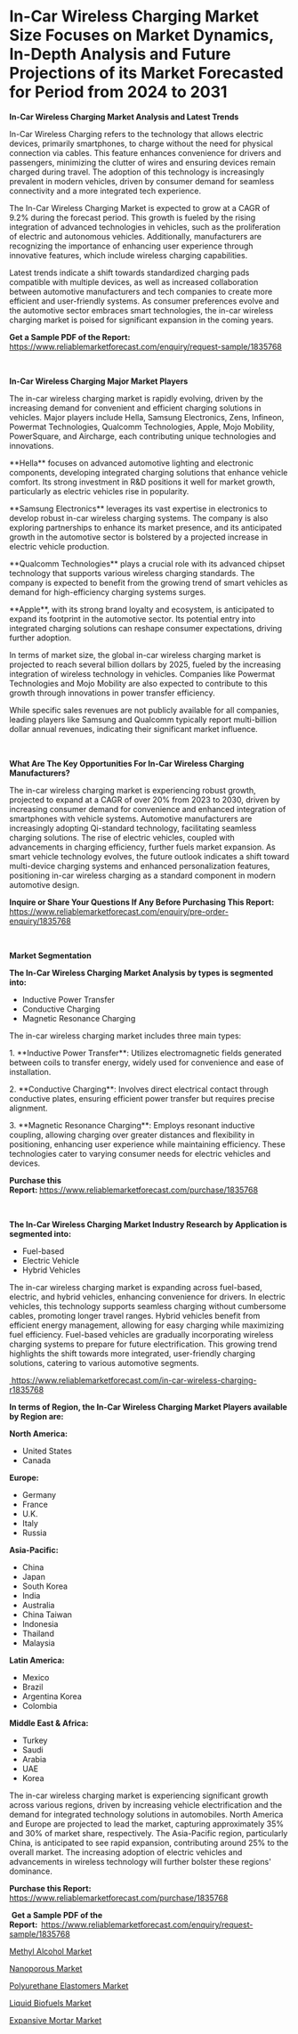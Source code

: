 <p><h1>In-Car Wireless Charging Market Size Focuses on Market Dynamics, In-Depth Analysis and Future Projections of its Market Forecasted for Period from 2024 to 2031</h1></p><p><strong>In-Car Wireless Charging Market Analysis and Latest Trends</strong></p>
<p><p>In-Car Wireless Charging refers to the technology that allows electric devices, primarily smartphones, to charge without the need for physical connection via cables. This feature enhances convenience for drivers and passengers, minimizing the clutter of wires and ensuring devices remain charged during travel. The adoption of this technology is increasingly prevalent in modern vehicles, driven by consumer demand for seamless connectivity and a more integrated tech experience.</p><p>The In-Car Wireless Charging Market is expected to grow at a CAGR of 9.2% during the forecast period. This growth is fueled by the rising integration of advanced technologies in vehicles, such as the proliferation of electric and autonomous vehicles. Additionally, manufacturers are recognizing the importance of enhancing user experience through innovative features, which include wireless charging capabilities. </p><p>Latest trends indicate a shift towards standardized charging pads compatible with multiple devices, as well as increased collaboration between automotive manufacturers and tech companies to create more efficient and user-friendly systems. As consumer preferences evolve and the automotive sector embraces smart technologies, the in-car wireless charging market is poised for significant expansion in the coming years.</p></p>
<p><strong>Get a Sample PDF of the Report:&nbsp;</strong> <a href="https://www.reliablemarketforecast.com/enquiry/request-sample/1835768?utm_campaign=1600&utm_medium=2&utm_source=Github&utm_content=ia&utm_term=16102024&utm_id=in-car-wireless-charging">https://www.reliablemarketforecast.com/enquiry/request-sample/1835768</a></p>
<p>&nbsp;</p>
<p><strong>In-Car Wireless Charging Major Market Players</strong></p>
<p><p>The in-car wireless charging market is rapidly evolving, driven by the increasing demand for convenient and efficient charging solutions in vehicles. Major players include Hella, Samsung Electronics, Zens, Infineon, Powermat Technologies, Qualcomm Technologies, Apple, Mojo Mobility, PowerSquare, and Aircharge, each contributing unique technologies and innovations.</p><p>**Hella** focuses on advanced automotive lighting and electronic components, developing integrated charging solutions that enhance vehicle comfort. Its strong investment in R&D positions it well for market growth, particularly as electric vehicles rise in popularity.</p><p>**Samsung Electronics** leverages its vast expertise in electronics to develop robust in-car wireless charging systems. The company is also exploring partnerships to enhance its market presence, and its anticipated growth in the automotive sector is bolstered by a projected increase in electric vehicle production.</p><p>**Qualcomm Technologies** plays a crucial role with its advanced chipset technology that supports various wireless charging standards. The company is expected to benefit from the growing trend of smart vehicles as demand for high-efficiency charging systems surges.</p><p>**Apple**, with its strong brand loyalty and ecosystem, is anticipated to expand its footprint in the automotive sector. Its potential entry into integrated charging solutions can reshape consumer expectations, driving further adoption.</p><p>In terms of market size, the global in-car wireless charging market is projected to reach several billion dollars by 2025, fueled by the increasing integration of wireless technology in vehicles. Companies like Powermat Technologies and Mojo Mobility are also expected to contribute to this growth through innovations in power transfer efficiency.</p><p>While specific sales revenues are not publicly available for all companies, leading players like Samsung and Qualcomm typically report multi-billion dollar annual revenues, indicating their significant market influence.</p></p>
<p>&nbsp;</p>
<p><strong>What Are The Key Opportunities For In-Car Wireless Charging Manufacturers?</strong></p>
<p><p>The in-car wireless charging market is experiencing robust growth, projected to expand at a CAGR of over 20% from 2023 to 2030, driven by increasing consumer demand for convenience and enhanced integration of smartphones with vehicle systems. Automotive manufacturers are increasingly adopting Qi-standard technology, facilitating seamless charging solutions. The rise of electric vehicles, coupled with advancements in charging efficiency, further fuels market expansion. As smart vehicle technology evolves, the future outlook indicates a shift toward multi-device charging systems and enhanced personalization features, positioning in-car wireless charging as a standard component in modern automotive design.</p></p>
<p><strong>Inquire or Share Your Questions If Any Before Purchasing This Report:</strong> <a href="https://www.reliablemarketforecast.com/enquiry/pre-order-enquiry/1835768?utm_campaign=1600&utm_medium=2&utm_source=Github&utm_content=ia&utm_term=16102024&utm_id=in-car-wireless-charging">https://www.reliablemarketforecast.com/enquiry/pre-order-enquiry/1835768</a></p>
<p>&nbsp;</p>
<p><strong>Market Segmentation</strong></p>
<p><strong>The In-Car Wireless Charging Market Analysis by types is segmented into:</strong></p>
<p><ul><li>Inductive Power Transfer</li><li>Conductive Charging</li><li>Magnetic Resonance Charging</li></ul></p>
<p><p>The in-car wireless charging market includes three main types: </p><p>1. **Inductive Power Transfer**: Utilizes electromagnetic fields generated between coils to transfer energy, widely used for convenience and ease of installation. </p><p>2. **Conductive Charging**: Involves direct electrical contact through conductive plates, ensuring efficient power transfer but requires precise alignment. </p><p>3. **Magnetic Resonance Charging**: Employs resonant inductive coupling, allowing charging over greater distances and flexibility in positioning, enhancing user experience while maintaining efficiency. These technologies cater to varying consumer needs for electric vehicles and devices.</p></p>
<p><strong>Purchase this Report:&nbsp;</strong><a href="https://www.reliablemarketforecast.com/purchase/1835768?utm_campaign=1600&utm_medium=2&utm_source=Github&utm_content=ia&utm_term=16102024&utm_id=in-car-wireless-charging">https://www.reliablemarketforecast.com/purchase/1835768</a></p>
<p>&nbsp;</p>
<p><strong>The In-Car Wireless Charging Market Industry Research by Application is segmented into:</strong></p>
<p><ul><li>Fuel-based</li><li>Electric Vehicle</li><li>Hybrid Vehicles</li></ul></p>
<p><p>The in-car wireless charging market is expanding across fuel-based, electric, and hybrid vehicles, enhancing convenience for drivers. In electric vehicles, this technology supports seamless charging without cumbersome cables, promoting longer travel ranges. Hybrid vehicles benefit from efficient energy management, allowing for easy charging while maximizing fuel efficiency. Fuel-based vehicles are gradually incorporating wireless charging systems to prepare for future electrification. This growing trend highlights the shift towards more integrated, user-friendly charging solutions, catering to various automotive segments.</p></p>
<p><a href="https://www.reliablemarketforecast.com/in-car-wireless-charging-r1835768?utm_campaign=1600&utm_medium=2&utm_source=Github&utm_content=ia&utm_term=16102024&utm_id=in-car-wireless-charging">&nbsp;https://www.reliablemarketforecast.com/in-car-wireless-charging-r1835768</a></p>
<p><strong>In terms of Region, the In-Car Wireless Charging Market Players available by Region are:</strong></p>
<p>
    <p> <strong> North America: </strong>
        <ul>
            <li>United States</li>
            <li>Canada</li>
        </ul>
        </p> 
    <p> <strong> Europe: </strong>
        <ul>
            <li>Germany</li>
            <li>France</li>
            <li>U.K.</li>
            <li>Italy</li>
            <li>Russia</li>
        </ul>
        </p> 
    <p> <strong> Asia-Pacific: </strong>
        <ul>
            <li>China</li>
            <li>Japan</li>
            <li>South Korea</li>
            <li>India</li>
            <li>Australia</li>
            <li>China Taiwan</li>
            <li>Indonesia</li>
            <li>Thailand</li>
            <li>Malaysia</li>
        </ul>
        </p> 
    <p> <strong> Latin America: </strong>
        <ul>
            <li>Mexico</li>
            <li>Brazil</li>
            <li>Argentina Korea</li>
            <li>Colombia</li>
        </ul>
        </p> 
    <p> <strong> Middle East & Africa: </strong>
        <ul>
            <li>Turkey</li>
            <li>Saudi</li>
            <li>Arabia</li>
            <li>UAE</li>
            <li>Korea</li>
        </ul>
    </p>
    </p>
<p><p>The in-car wireless charging market is experiencing significant growth across various regions, driven by increasing vehicle electrification and the demand for integrated technology solutions in automobiles. North America and Europe are projected to lead the market, capturing approximately 35% and 30% of market share, respectively. The Asia-Pacific region, particularly China, is anticipated to see rapid expansion, contributing around 25% to the overall market. The increasing adoption of electric vehicles and advancements in wireless technology will further bolster these regions' dominance.</p></p>
<p><strong>Purchase this Report: </strong><a href="https://www.reliablemarketforecast.com/purchase/1835768?utm_campaign=1600&utm_medium=2&utm_source=Github&utm_content=ia&utm_term=16102024&utm_id=in-car-wireless-charging">https://www.reliablemarketforecast.com/purchase/1835768</a></p>
<p>&nbsp;<strong>Get a Sample PDF of the Report:&nbsp;&nbsp;</strong><a href="https://www.reliablemarketforecast.com/enquiry/request-sample/1835768?utm_campaign=1600&utm_medium=2&utm_source=Github&utm_content=ia&utm_term=16102024&utm_id=in-car-wireless-charging">https://www.reliablemarketforecast.com/enquiry/request-sample/1835768</a></p>
<p><strong></strong></p>
<p><p><a href="https://www.linkedin.com/pulse/methyl-alcohol-market-outlook-forecast-from-2024-2031-aavuc?utm_campaign=1600&utm_medium=2&utm_source=Github&utm_content=ia&utm_term=16102024&utm_id=in-car-wireless-charging">Methyl Alcohol Market</a></p><p><a href="https://www.linkedin.com/pulse/nanoporous-market-size-share-analysis-growth-trends-forecast-vzqwf?utm_campaign=1600&utm_medium=2&utm_source=Github&utm_content=ia&utm_term=16102024&utm_id=in-car-wireless-charging">Nanoporous Market</a></p><p><a href="https://www.linkedin.com/pulse/polyurethane-elastomers-market-size-growth-industry-ehy9f?utm_campaign=1600&utm_medium=2&utm_source=Github&utm_content=ia&utm_term=16102024&utm_id=in-car-wireless-charging">Polyurethane Elastomers Market</a></p><p><a href="https://www.linkedin.com/pulse/liquid-biofuels-market-forecast-global-trends-analysis-96qaf?utm_campaign=1600&utm_medium=2&utm_source=Github&utm_content=ia&utm_term=16102024&utm_id=in-car-wireless-charging">Liquid Biofuels Market</a></p><p><a href="https://www.linkedin.com/pulse/comprehensive-expansive-mortar-market-report-segmentation-p63dc?utm_campaign=1600&utm_medium=2&utm_source=Github&utm_content=ia&utm_term=16102024&utm_id=in-car-wireless-charging">Expansive Mortar Market</a></p></p>